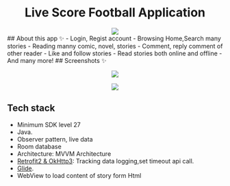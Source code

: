 <h1 align="center">Live Score Football Application</h1>
<div align="center">
	<img src="https://github.com/nguyenhunq221/FlashScoreX/assets/93783581/df9cc00f-871e-4334-ae0a-533d3ca485aa">
</div>
## About this app ✨️
- Login, Regist account
- Browsing Home,Search many stories
- Reading manny comic, novel, stories
- Comment, reply comment of other reader
- Like and follow stories
- Read stories both online and offline
- And many more!
## Screenshots ✨️
<p align="center">  
  <img src="https://github.com/nguyenhunq221/FlashScoreX/assets/93783581/df9cc00f-871e-4334-ae0a-533d3ca485aa" /> 
</p>
<p align="center">  
  <img src="https://github.com/nguyenhunq221/FlashScoreX/assets/93783581/df9cc00f-871e-4334-ae0a-533d3ca485aa" /> 
</p>

## Tech stack

- Minimum SDK level 27
- Java.
- Observer pattern, live data
- Room database
- Architecture: MVVM Architecture
- [Retrofit2 & OkHttp3](https://github.com/square/retrofit): Tracking data logging,set timeout api call.
- [Glide](https://github.com/bumptech/glide).
- WebView to load content of story form Html
